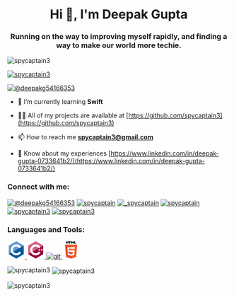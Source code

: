 <h1 align="center">Hi 👋, I'm Deepak Gupta</h1>
<h3 align="center">Running on the way to improving myself rapidly, and finding a way to make our world more techie.</h3>

<p align="left"> <img src="https://komarev.com/ghpvc/?username=spycaptain3&label=Profile%20views&color=0e75b6&style=flat" alt="spycaptain3" /> </p>

<p align="left"> <a href="https://github.com/ryo-ma/github-profile-trophy"><img src="https://github-profile-trophy.vercel.app/?username=spycaptain3" alt="spycaptain3" /></a> </p>

<p align="left"> <a href="https://twitter.com/@deepakg54166353" target="blank"><img src="https://img.shields.io/twitter/follow/@deepakg54166353?logo=twitter&style=for-the-badge" alt="@deepakg54166353" /></a> </p>

- 🌱 I’m currently learning **Swift**

- 👨‍💻 All of my projects are available at [https://github.com/spycaptain3](https://github.com/spycaptain3)

- 📫 How to reach me **spycaptain3@gmail.com**

- 📄 Know about my experiences [https://www.linkedin.com/in/deepak-gupta-0733641b2/](https://www.linkedin.com/in/deepak-gupta-0733641b2/)

<h3 align="left">Connect with me:</h3>
<p align="left">
<a href="https://twitter.com/@deepakg54166353" target="blank"><img align="center" src="https://raw.githubusercontent.com/rahuldkjain/github-profile-readme-generator/master/src/images/icons/Social/twitter.svg" alt="@deepakg54166353" height="30" width="40" /></a>
<a href="https://linkedin.com/in/spycaptain" target="blank"><img align="center" src="https://raw.githubusercontent.com/rahuldkjain/github-profile-readme-generator/master/src/images/icons/Social/linked-in-alt.svg" alt="spycaptain" height="30" width="40" /></a>
<a href="https://instagram.com/_spycaptain" target="blank"><img align="center" src="https://raw.githubusercontent.com/rahuldkjain/github-profile-readme-generator/master/src/images/icons/Social/instagram.svg" alt="_spycaptain" height="30" width="40" /></a>
<a href="https://www.codechef.com/users/spycaptain" target="blank"><img align="center" src="https://cdn.jsdelivr.net/npm/simple-icons@3.1.0/icons/codechef.svg" alt="spycaptain" height="30" width="40" /></a>
<a href="https://www.hackerrank.com/spycaptain3" target="blank"><img align="center" src="https://raw.githubusercontent.com/rahuldkjain/github-profile-readme-generator/master/src/images/icons/Social/hackerrank.svg" alt="spycaptain3" height="30" width="40" /></a>
<a href="https://auth.geeksforgeeks.org/user/spycaptain3" target="blank"><img align="center" src="https://raw.githubusercontent.com/rahuldkjain/github-profile-readme-generator/master/src/images/icons/Social/geeks-for-geeks.svg" alt="spycaptain3" height="30" width="40" /></a>
</p>

<h3 align="left">Languages and Tools:</h3>
<p align="left"> <a href="https://www.cprogramming.com/" target="_blank"> <img src="https://raw.githubusercontent.com/devicons/devicon/master/icons/c/c-original.svg" alt="c" width="40" height="40"/> </a> <a href="https://www.w3schools.com/cpp/" target="_blank"> <img src="https://raw.githubusercontent.com/devicons/devicon/master/icons/cplusplus/cplusplus-original.svg" alt="cplusplus" width="40" height="40"/> </a> <a href="https://git-scm.com/" target="_blank"> <img src="https://www.vectorlogo.zone/logos/git-scm/git-scm-icon.svg" alt="git" width="40" height="40"/> </a> <a href="https://www.w3.org/html/" target="_blank"> <img src="https://raw.githubusercontent.com/devicons/devicon/master/icons/html5/html5-original-wordmark.svg" alt="html5" width="40" height="40"/> </a> </p>

<p><img align="left" src="https://github-readme-stats.vercel.app/api/top-langs?username=spycaptain3&show_icons=true&locale=en&layout=compact" alt="spycaptain3" /></p>

<p>&nbsp;<img align="center" src="https://github-readme-stats.vercel.app/api?username=spycaptain3&show_icons=true&locale=en" alt="spycaptain3" /></p>

<p><img align="center" src="https://github-readme-streak-stats.herokuapp.com/?user=spycaptain3&" alt="spycaptain3" /></p>


